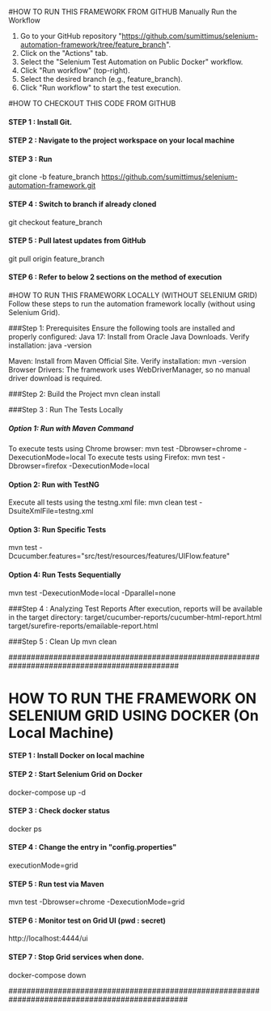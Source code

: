#HOW TO RUN THIS FRAMEWORK FROM GITHUB
Manually Run the Workflow
1. Go to your GitHub repository "https://github.com/sumittimus/selenium-automation-framework/tree/feature_branch".
2. Click on the "Actions" tab.
3. Select the "Selenium Test Automation on Public Docker" workflow.
4. Click "Run workflow" (top-right).
5. Select the desired branch (e.g., feature_branch).
6. Click "Run workflow" to start the test execution.

#HOW TO CHECKOUT THIS CODE FROM GITHUB
#### STEP 1 : Install Git.
#### STEP 2 : Navigate to the project workspace on your local machine
#### STEP 3 : Run
git clone -b feature_branch https://github.com/sumittimus/selenium-automation-framework.git
#### STEP 4 : Switch to branch if already cloned
git checkout feature_branch
#### STEP 5 : Pull latest updates from GitHub
git pull origin feature_branch
#### STEP 6 : Refer to below 2 sections on the method of execution

#HOW TO RUN THIS FRAMEWORK LOCALLY (WITHOUT SELENIUM GRID)
Follow these steps to run the automation framework locally (without using Selenium Grid).

###Step 1: Prerequisites
Ensure the following tools are installed and properly configured:
Java 17:
Install from Oracle Java Downloads.
Verify installation: java -version

Maven:
Install from Maven Official Site.
Verify installation: mvn -version
Browser Drivers: The framework uses WebDriverManager, so no manual driver download is required.

###Step 2: Build the Project
mvn clean install

###Step 3 : Run The Tests Locally
##### Option 1: Run with Maven Command
To execute tests using Chrome browser: mvn test -Dbrowser=chrome -DexecutionMode=local
To execute tests using Firefox: mvn test -Dbrowser=firefox -DexecutionMode=local

#### Option 2: Run with TestNG
Execute all tests using the testng.xml file: mvn clean test -DsuiteXmlFile=testng.xml

#### Option 3: Run Specific Tests
mvn test -Dcucumber.features="src/test/resources/features/UIFlow.feature"

#### Option 4: Run Tests Sequentially
mvn test -DexecutionMode=local -Dparallel=none

###Step 4 : Analyzing Test Reports
After execution, reports will be available in the target directory: 
target/cucumber-reports/cucumber-html-report.html
target/surefire-reports/emailable-report.html

###Step 5 : Clean Up
mvn clean

##############################################################################################

# HOW TO RUN THE FRAMEWORK ON SELENIUM GRID USING DOCKER (On Local Machine)
#### STEP 1 : Install Docker on local machine
#### STEP 2 : Start Selenium Grid on Docker
docker-compose up -d
#### STEP 3 : Check docker status
docker ps
#### STEP 4 : Change the entry  in "config.properties"
executionMode=grid
#### STEP 5 : Run test via Maven
mvn test -Dbrowser=chrome -DexecutionMode=grid
#### STEP 6 : Monitor test on Grid UI (pwd : secret)
http://localhost:4444/ui
#### STEP 7 : Stop Grid services when done.
docker-compose down


################################################################################################








